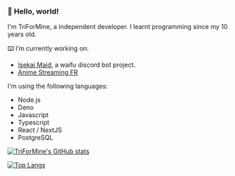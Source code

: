### 👋 Hello, world!

I'm TriForMine, a independent developer.
I learnt programming since my 10 years old.

⌨️ I’m currently working on:
- [Isekai Maid](https://www.isekaimaid.xyz/), a waifu discord bot project.
- [Anime Streaming FR](https://beta.animestreamingfr.fr/)

I'm using the following languages:
- Node.js
- Deno
- Javascript
- Typescript
- React / NextJS
- PostgreSQL

[![TriForMine's GitHub stats](https://github-readme-stats.vercel.app/api?username=TriForMine&show_icons=true&theme=tokyonight)](https://github.com/anuraghazra/github-readme-stats)

[![Top Langs](https://github-readme-stats.vercel.app/api/top-langs/?username=TriForMine&layout=compact&hide=c%2B%2B,makefile,python)](https://github.com/anuraghazra/github-readme-stats)
